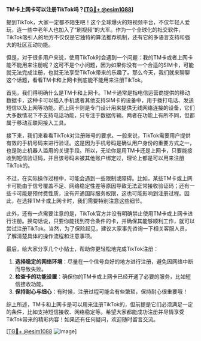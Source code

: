**TM卡上网卡可以注册TikTok吗？[[TG💪+ @esim1088](https://t.me/s/esim1088)]**

提到TikTok，大家一定都不陌生吧！这个全球爆火的短视频平台，不仅年轻人爱玩，连一些中老年人也加入了“刷视频”的大军。作为一个全球化的社交软件，TikTok吸引人的地方不仅仅是它独特的算法推荐机制，还有它的多语言支持和强大的社区互动功能。

但是，对于很多用户来说，使用TikTok时会遇到一个问题：我的TM卡或者上网卡能不能用来注册呢？这可不是个小问题，因为如果你没有一个合适的SIM卡，可能就无法完成注册，也就无法享受TikTok带来的乐趣了。那么今天，我们就来聊聊这个话题，看看TM卡和上网卡到底能不能用来注册TikTok。

首先，我们得明确什么是TM卡和上网卡。TM卡通常是指电信运营商提供的移动数据卡，这种卡可以插入手机或者其他支持SIM卡的设备中，用于拨打电话、发送短信以及上网等功能。而上网卡则是专门设计用来提供无线网络连接的设备，它们大多数情况下不支持电话功能，只专注于数据传输。两者在功能上有所不同，但都属于移动互联网接入工具。

接下来，我们来看看TikTok对注册账号的要求。一般来说，TikTok需要用户提供有效的手机号码来进行验证。这是因为手机号码是确认用户身份的重要方式之一，也是防止机器人滥用的关键手段。所以，无论你是用TM卡还是上网卡，只要能接收到短信验证码，并且该号码未被其他账户绑定过，理论上都是可以用来注册TikTok的。

不过，在实际操作过程中，可能会遇到一些限制或障碍。比如，某些TM卡或上网卡可能由于信号覆盖不足、网络稳定性差等原因导致无法正常接收验证码；还有一些卡可能是预付费性质，没有开通国际服务权限，这也可能影响到注册过程。因此，在选择TM卡或上网卡时，我们需要特别注意这些细节。

此外，还有一点需要注意的是，TikTok官方并没有明确禁止使用TM卡或上网卡进行注册。换句话说，只要你能找到符合条件的卡，并确保其能够顺利工作，就可以尝试注册TikTok。当然，为了保险起见，建议大家事先咨询一下相关客服人员，了解清楚具体的操作流程和注意事项。

最后，给大家分享几个小贴士，帮助你更轻松地完成TikTok注册：

1. **选择稳定的网络环境**：尽量在一个信号良好的地方进行注册，避免因网络中断而导致失败。
2. **检查卡的功能设置**：确保你的TM卡或上网卡已经开通了必要的服务，比如短信接收功能。
3. **保持耐心与细心**：有时候，注册过程可能会有些繁琐，保持耐心很重要哦！

综上所述，TM卡和上网卡是可以用来注册TikTok的，但前提是它们必须满足一定的条件，比如支持短信接收、网络稳定等。希望大家都能成功注册并尽情享受TikTok带来的精彩内容！如果还有任何疑问，欢迎随时留言交流。

[[TG💪+ @esim1088](https://t.me/s/esim1088) ![Image](https://i.postimg.cc/4NQfJmqS/Snipaste-2025-05-13-00-14-12.png)]